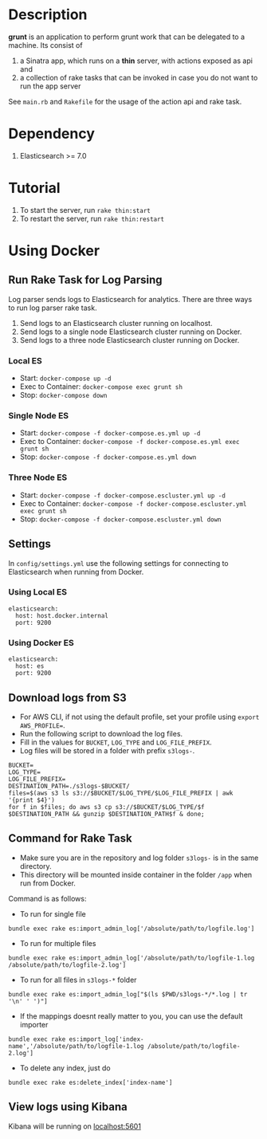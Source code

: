 # Description

**grunt** is an application to perform grunt work that can be delegated to a machine.
Its consist of
1. a Sinatra app, which runs on a **thin** server, with actions exposed as api and
2. a collection of rake tasks that can be invoked in case you do not want to run the app server

See `main.rb` and `Rakefile` for the usage of the action api and rake task.

# Dependency

1. Elasticsearch >= 7.0

# Tutorial

1. To start the server, run `rake thin:start`
2. To restart the server, run `rake thin:restart`

# Using Docker
## Run Rake Task for Log Parsing
Log parser sends logs to Elasticsearch for analytics. There are three ways to run log parser rake task.
1. Send logs to an Elasticsearch cluster running on localhost.
2. Send logs to a single node Elasticsearch cluster running on Docker.
3. Send logs to a three node Elasticsearch cluster running on Docker.

### Local ES
- Start:
`docker-compose up -d`
- Exec to Container:
`docker-compose exec grunt sh`
- Stop:
`docker-compose down`
### Single Node ES
- Start:
`docker-compose -f docker-compose.es.yml up -d`
- Exec to Container:
`docker-compose -f docker-compose.es.yml exec grunt sh`
- Stop:
`docker-compose -f docker-compose.es.yml down`
### Three Node ES
- Start:
`docker-compose -f docker-compose.escluster.yml up -d`
- Exec to Container:
`docker-compose -f docker-compose.escluster.yml exec grunt sh`
- Stop:
`docker-compose -f docker-compose.escluster.yml down`

## Settings
In `config/settings.yml` use the following settings for connecting to Elasticsearch when running from Docker.
### Using Local ES
```
elasticsearch:
  host: host.docker.internal
  port: 9200
```

### Using Docker ES
```
elasticsearch:
  host: es
  port: 9200
```

## Download logs from S3
- For AWS CLI, if not using the default profile, set your profile using `export AWS_PROFILE=`.
- Run the following script to download the log files.
- Fill in the values for `BUCKET`, `LOG_TYPE` and `LOG_FILE_PREFIX`.
- Log files will be stored in a folder with prefix `s3logs-`.

```
BUCKET=
LOG_TYPE=
LOG_FILE_PREFIX=
DESTINATION_PATH=./s3logs-$BUCKET/
files=$(aws s3 ls s3://$BUCKET/$LOG_TYPE/$LOG_FILE_PREFIX | awk '{print $4}')
for f in $files; do aws s3 cp s3://$BUCKET/$LOG_TYPE/$f $DESTINATION_PATH && gunzip $DESTINATION_PATH$f & done;
```

## Command for Rake Task
- Make sure you are in the repository and log folder `s3logs-` is in the same directory.
- This directory will be mounted inside container in the folder `/app` when run from Docker.

Command is as follows:
- To run for single file
```
bundle exec rake es:import_admin_log['/absolute/path/to/logfile.log']
```

- To run for multiple files
```
bundle exec rake es:import_admin_log['/absolute/path/to/logfile-1.log /absolute/path/to/logfile-2.log']
```

- To run for all files in `s3logs-*` folder
```
bundle exec rake es:import_admin_log["$(ls $PWD/s3logs-*/*.log | tr '\n' ' ')"]
```

- If the mappings doesnt really matter to you, you can use the default importer
```
bundle exec rake es:import_log['index-name','/absolute/path/to/logfile-1.log /absolute/path/to/logfile-2.log']
```

- To delete any index, just do
```
bundle exec rake es:delete_index['index-name']
```

## View logs using Kibana
Kibana will be running on [localhost:5601](http://localhost:5601)
